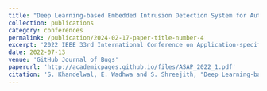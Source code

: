 ```yaml
---
title: "Deep Learning-based Embedded Intrusion Detection System for Automotive CAN"
collection: publications
category: conferences
permalink: /publication/2024-02-17-paper-title-number-4
excerpt: '2022 IEEE 33rd International Conference on Application-specific Systems, Architectures and Processors (ASAP)'
date: 2022-07-13
venue: 'GitHub Journal of Bugs'
paperurl: 'http://academicpages.github.io/files/ASAP_2022_1.pdf'
citation: 'S. Khandelwal, E. Wadhwa and S. Shreejith, "Deep Learning-based Embedded Intrusion Detection System for Automotive CAN," 2022 IEEE 33rd International Conference on Application-specific Systems, Architectures and Processors (ASAP), Gothenburg, Sweden, 2022, pp. 88-92, doi: 10.1109/ASAP54787.2022.00023.'
---
```

